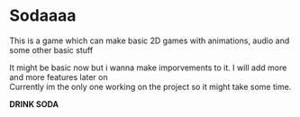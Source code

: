 # Sodaaaa
This is a game which can make basic 2D games with animations, audio and some other basic stuff<br>

It might be basic now but i wanna make imporvements to it. I will add more and more features later on<br>
Currently im the only one working on the project so it might take some time.


<b>DRINK SODA</b>